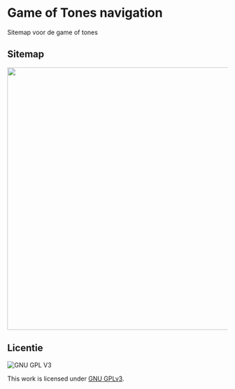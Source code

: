 # Game of Tones navigation
Sitemap voor de game of tones

## Sitemap
<img width=600 src="https://raw.githubusercontent.com/JustinLung/the-game-of-tones-chapterpage/0b1b0fee8060943e3bdaf0dc19e765b122eefc68/docs/navigation.svg" >

## Licentie

![GNU GPL V3](https://www.gnu.org/graphics/gplv3-127x51.png)

This work is licensed under [GNU GPLv3](./LICENSE).
